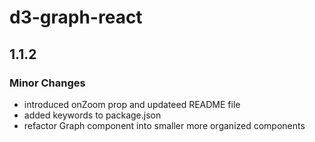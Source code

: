 # d3-graph-react

## 1.1.2

### Minor Changes

- introduced onZoom prop and updateed README file
- added keywords to package.json
- refactor Graph component into smaller more organized components
